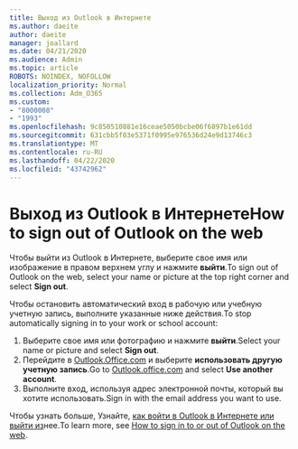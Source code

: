 ```yaml
---
title: Выход из Outlook в Интернете
ms.author: daeite
author: daeite
manager: joallard
ms.date: 04/21/2020
ms.audience: Admin
ms.topic: article
ROBOTS: NOINDEX, NOFOLLOW
localization_priority: Normal
ms.collection: Adm_O365
ms.custom:
- "8000008"
- "1993"
ms.openlocfilehash: 9c850510881e16ceae5050bcbe06f6897b1e61dd
ms.sourcegitcommit: 631cbb5f03e5371f0995e976536d24e9d13746c3
ms.translationtype: MT
ms.contentlocale: ru-RU
ms.lasthandoff: 04/22/2020
ms.locfileid: "43742962"
---
```

# <a name="how-to-sign-out-of-outlook-on-the-web"></a><span data-ttu-id="ac307-102">Выход из Outlook в Интернете</span><span class="sxs-lookup"><span data-stu-id="ac307-102">How to sign out of Outlook on the web</span></span>

<span data-ttu-id="ac307-103">Чтобы выйти из Outlook в Интернете, выберите свое имя или изображение в правом верхнем углу и нажмите **выйти**.</span><span class="sxs-lookup"><span data-stu-id="ac307-103">To sign out of Outlook on the web, select your name or picture at the top right corner and select **Sign out**.</span></span>

<span data-ttu-id="ac307-104">Чтобы остановить автоматический вход в рабочую или учебную учетную запись, выполните указанные ниже действия.</span><span class="sxs-lookup"><span data-stu-id="ac307-104">To stop automatically signing in to your work or school account:</span></span>

1. <span data-ttu-id="ac307-105">Выберите свое имя или фотографию и нажмите **выйти**.</span><span class="sxs-lookup"><span data-stu-id="ac307-105">Select your name or picture and select **Sign out**.</span></span>
1. <span data-ttu-id="ac307-106">Перейдите в [Outlook.Office.com](https://outlook.office.com/) и выберите **использовать другую учетную запись**.</span><span class="sxs-lookup"><span data-stu-id="ac307-106">Go to [Outlook.office.com](https://outlook.office.com/) and select **Use another account**.</span></span>
1. <span data-ttu-id="ac307-107">Выполните вход, используя адрес электронной почты, который вы хотите использовать.</span><span class="sxs-lookup"><span data-stu-id="ac307-107">Sign in with the email address you want to use.</span></span>

<span data-ttu-id="ac307-108">Чтобы узнать больше, Узнайте, [как войти в Outlook в Интернете или выйти из](https://support.office.com/article/763fab4d-0138-4814-b450-37fc286bcb79)нее.</span><span class="sxs-lookup"><span data-stu-id="ac307-108">To learn more, see [How to sign in to or out of Outlook on the web](https://support.office.com/article/763fab4d-0138-4814-b450-37fc286bcb79).</span></span>